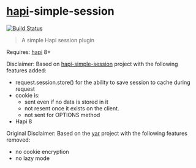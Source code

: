 # [**hapi**](https://github.com/hapijs/hapi)-simple-session

[![Build Status](https://secure.travis-ci.org/avaly/hapi-simple-session.png)](http://travis-ci.org/hapijs/hapi-simple-session)

> A simple Hapi session plugin

Requires: [hapi](https://github.com/hapijs/hapi) 8+

Disclaimer: Based on [hapi-simple-session](https://github.com/avaly/hapi-simple-session) project with the following features added:

- request.session.store() for the ability to save session to cache during request
- cookie is:
  - sent even if no data is stored in it
  - not resent once it exists on the client.
  - not sent for OPTIONS method
- Hapi 8


Original Disclaimer: Based on the [yar](https://github.com/hapijs/yar) project with the following features removed:

- no cookie encryption
- no lazy mode
